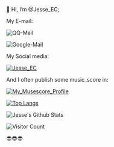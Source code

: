 👋 Hi, I’m @Jesse_EC;

My E-mail:

![QQ-Mail](https://img.shields.io/badge/QQ_Mail-3191955858@qq.com-blue)

![Google-Mail](https://img.shields.io/badge/Google_Mail-zhj3191955858gmail.com-red)


My Social media:    

[![Jesse_EC](https://img.shields.io/badge/Bilibili-Jesse_EC-pink)](https://space.bilibili.com/474319456)

And I often publish some music_score in:      

[![My_Musescore_Profile](https://img.shields.io/badge/Orchestral-Musescore-blue)](https://musescore.com/user/57234246)

[![Top Langs](https://github-readme-stats.vercel.app/api/top-langs/?username=JesseZ332623)](https://github.com/anuraghazra/github-readme-stats)

![Jesse's Github Stats](https://github-readme-stats.vercel.app/api?username=JesseZ332623&show_icons=true&theme=radical)

![Visitor Count](https://profile-counter.glitch.me/JesseZ332623/count.svg)

😎😎😎
